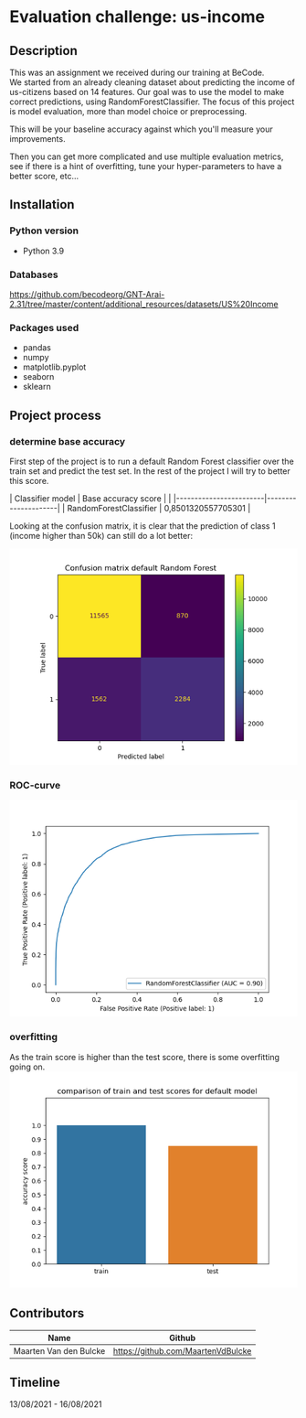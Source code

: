 # Evaluation challenge: us-income

## Description
  This was an assignment we received during our training at BeCode.  
  We started from an already cleaning dataset about predicting the income of us-citizens based on 
  14 features. Our goal was to use the model to make correct predictions, using RandomForestClassifier.
  The focus of this project is model evaluation, more than model choice or preprocessing. 

  This will be your baseline accuracy against which you'll measure your improvements.

  Then you can get more complicated and use multiple evaluation metrics, see if there is a hint of overfitting, 
  tune your hyper-parameters to have a better score, etc...




## Installation
### Python version
* Python 3.9

### Databases
https://github.com/becodeorg/GNT-Arai-2.31/tree/master/content/additional_resources/datasets/US%20Income

### Packages used
* pandas
* numpy
* matplotlib.pyplot
* seaborn
* sklearn

[comment]: <> (## Usage)

[comment]: <> (| File                        | Description                                                     |)

[comment]: <> (|-----------------------------|-----------------------------------------------------------------|)

[comment]: <> (| main.py                   | File containing Python code.    <br>Used for cleaning and feature engineering the data |)

[comment]: <> (| plots.py                    | File containing Python code.   <br>Used for making some explanatory plots for this README. |)

[comment]: <> (| utils/model.py              | File containing Python code, using ML - Random Forest.   <br>Fitting our data to the model and use to it make predictions. |)

[comment]: <> (| utils/manipulate_dataset.py | File containing Python code.<br>Functions made for ease of use in a team enviroment. |)

[comment]: <> (| utils/plotting.py           | File containing Python code.<br>Used for getting to know the data.<br>Made plots to find correlations between features. |)

[comment]: <> (| csv_output                  | Folder containing some of the csv-files we used for our coding.<br>Not all of our outputted files are in here,   <br>since Github has a file limit of 100MB. |)

[comment]: <> (| visuals                     | Folder containing plots we deemed interesting and helped us gain   <br>insights on the data. |)

## Project process
### determine base accuracy
First step of the project is to run a default Random Forest classifier over the train set and predict
the test set. In the rest of the project I will try to better this score.  

| Classifier model  | Base accuracy score      |                                                                                         |
|------------------------|---------------------|
| RandomForestClassifier | 0,8501320557705301  | 

Looking at the confusion matrix, it is clear that the prediction of class 1 (income higher than 50k) can 
still do a lot better: 

![](visuals/randomforest_default_confusionmatrix.png)

### ROC-curve
![](visuals/randomforest_default_roccurve.png)

### overfitting
As the train score is higher than the test score, there is some overfitting going on.
![](visuals/randomforest_default_score_test_train.png)


[comment]: <> (![]&#40;visuals/Exp_24_RPM_reading_error.png&#41;)

[comment]: <> (| Column name of feature | Change made                             | Reason                                                                                                                        |)

[comment]: <> (|------------------------|-----------------------------------------|-------------------------------------------------------------------------------------------------------------------------------|)

[comment]: <> (| timestamp              | Only keeping rows equal to or below 1,5 | We found that the biggest differences between it being a bad or good bearing,  could be found in the first parts of the test.  <br>With the use of plotting, we discovered a cut off point. |)

[comment]: <> (![]&#40;visuals/beginning_vibrations_x_exp_nr_98.png&#41;)

[comment]: <> (![]&#40;visuals/strip_vibrations_x_exp_nr_107.png&#41;)

[comment]: <> (![]&#40;visuals/strip_vibrations_x_exp_nr_2.png&#41;)


[comment]: <> (| Column names of feature | Changes made                                                            | Reason                                                                                                      |)

[comment]: <> (|-------------------------|-------------------------------------------------------------------------|-------------------------------------------------------------------------------------------------------------|)

[comment]: <> (| a1_x  <br>a1_y  <br>a1_z  <br>a2_x  <br>a2_y  <br>a2_z | For every "experiment_id", took the mean of every column mentioned. <br>For every row, changed the value in every column mentioned to its mean. | The model had an easier time of fitting and was still able to make accurate predictions with these changes. |)


[comment]: <> (## Visuals)

[comment]: <> (### Machine used to gather the data on bearings)

[comment]: <> (![]&#40;visuals/bearing_test_machine.jpg&#41;)

[comment]: <> (### Plot showing the min-max-difference of every axis, on every bearing.)

[comment]: <> (![]&#40;visuals/vibration_spread_differences_on_all_axes.png&#41;)

[comment]: <> (### Plot that gave us the idea to look into the first seconds.)

[comment]: <> (![]&#40;visuals/control_vs_good_vs_bad_Y_Speed_Hz.png&#41;)

[comment]: <> (### Plot that showed possible clusters)

[comment]: <> (Ready for future exploration)

[comment]: <> (![]&#40;visuals/scatter_cluster_ready.png&#41;)

## Contributors
| Name                  | Github                                 |
|-----------------------|----------------------------------------|
| Maarten Van den Bulcke           | https://github.com/MaartenVdBulcke       |




## Timeline
13/08/2021 - 16/08/2021
